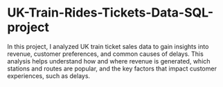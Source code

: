 # UK-Train-Rides-Tickets-Data-SQL-project
In this project, I analyzed UK train ticket sales data to gain insights into revenue, customer preferences, and common causes of delays. This analysis helps understand how and where revenue is generated, which stations and routes are popular, and the key factors that impact customer experiences, such as delays.
